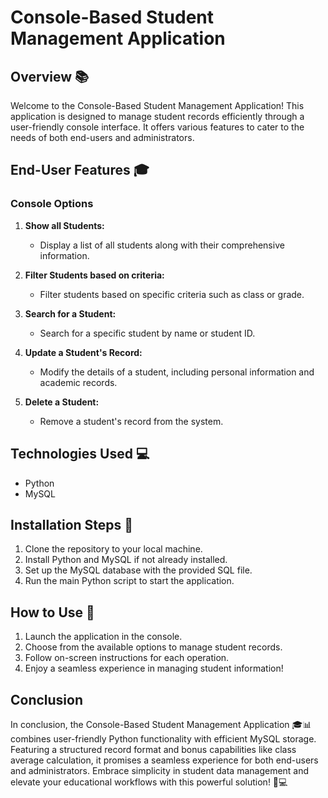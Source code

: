# Console-Based Student Management Application

## Overview 📚

Welcome to the Console-Based Student Management Application! This application is designed to manage student records efficiently through a user-friendly console interface. It offers various features to cater to the needs of both end-users and administrators.

## End-User Features 🎓

### Console Options

1. **Show all Students:**
   - Display a list of all students along with their comprehensive information.

2. **Filter Students based on criteria:**
   - Filter students based on specific criteria such as class or grade.

3. **Search for a Student:**
   - Search for a specific student by name or student ID.

4. **Update a Student's Record:**
   - Modify the details of a student, including personal information and academic records.

5. **Delete a Student:**
   - Remove a student's record from the system.

## Technologies Used 💻

- Python
- MySQL

## Installation Steps 🚀

1. Clone the repository to your local machine.
2. Install Python and MySQL if not already installed.
3. Set up the MySQL database with the provided SQL file.
4. Run the main Python script to start the application.

## How to Use 🤔

1. Launch the application in the console.
2. Choose from the available options to manage student records.
3. Follow on-screen instructions for each operation.
4. Enjoy a seamless experience in managing student information!

## Conclusion

In conclusion, the Console-Based Student Management Application 🎓📊 combines user-friendly Python functionality with efficient MySQL storage. Featuring a structured record format and bonus capabilities like class average calculation, it promises a seamless experience for both end-users and administrators. Embrace simplicity in student data management and elevate your educational workflows with this powerful solution! 🚀💻
